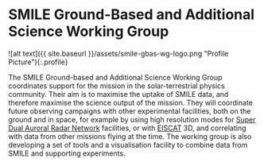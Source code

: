 # SMILE Ground-Based and Additional Science Working Group

![alt text]({{ site.baseurl }}/assets/smile-gbas-wg-logo.png "Profile Picture"){:.profile}

The SMILE Ground-based and Additional Science Working Group coordinates support for the mission in the solar-terrestrial physics community. Their aim is to maximise the uptake of SMILE data, and therefore maximise the science output of the mission. They will coordinate future observing campaigns with other experimental facilities, both on the ground and in space, for example by using high resolution modes for [Super Dual Auroral Radar Network](https://en.wikipedia.org/wiki/Super_Dual_Auroral_Radar_Network) facilities, or with [EISCAT](https://en.wikipedia.org/wiki/EISCAT) 3D, and correlating with data from other missions flying at the time. The working group is also developing a set of tools and a visualisation facility to combine data from SMILE and supporting experiments.
